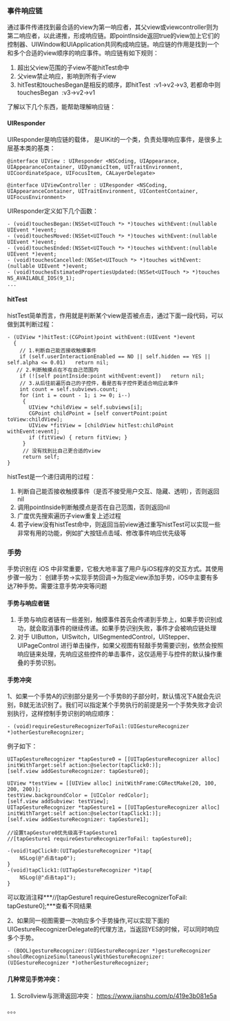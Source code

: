 ### 事件响应链

通过事件传递找到最合适的view为第一响应者，其父view或viewcontroller则为第二响应者，以此递推，形成响应链。即pointInside返回true的view加上它们的控制器、UIWindow和UIApplication共同构成响应链。响应链的作用是找到一个和多个合适的view顺序的响应事件。响应链有如下规则：

1. 超出父view范围的子view不能hitTest命中
2. 父view禁止响应，影响到所有子view
3. hitTest和touchesBegan是相反的顺序，即hitTest  :v1->v2->v3, 若都命中则touchesBegan  :v3->v2->v1

了解以下几个东西，能帮助理解响应链：

#### UIResponder
UIResponder是响应链的载体， 是UIKit的一个类，负责处理响应事件，是很多上层基本类的基类：

```
@interface UIView : UIResponder <NSCoding, UIAppearance, UIAppearanceContainer, UIDynamicItem, UITraitEnvironment, UICoordinateSpace, UIFocusItem, CALayerDelegate>
```

```
@interface UIViewController : UIResponder <NSCoding, UIAppearanceContainer, UITraitEnvironment, UIContentContainer, UIFocusEnvironment>
```

UIResponder定义如下几个函数：

```
- (void)touchesBegan:(NSSet<UITouch *> *)touches withEvent:(nullable UIEvent *)event;
- (void)touchesMoved:(NSSet<UITouch *> *)touches withEvent:(nullable UIEvent *)event;
- (void)touchesEnded:(NSSet<UITouch *> *)touches withEvent:(nullable UIEvent *)event;
- (void)touchesCancelled:(NSSet<UITouch *> *)touches withEvent:(nullable UIEvent *)event;
- (void)touchesEstimatedPropertiesUpdated:(NSSet<UITouch *> *)touches NS_AVAILABLE_IOS(9_1);
...
```

#### hitTest
histTest简单而言，作用就是判断某个view是否被点击，通过下面一段代码，可以做到其判断过程：

```
- (UIView *)hitTest:(CGPoint)point withEvent:(UIEvent *)event
  { 
    // 1.判断自己能否接收触摸事件 
    if (self.userInteractionEnabled == NO || self.hidden == YES || self.alpha <= 0.01)   return nil; 
   // 2.判断触摸点在不在自己范围内 
    if (![self pointInside:point withEvent:event])   return nil; 
    // 3.从后往前遍历自己的子控件，看是否有子控件更适合响应此事件 
    int count = self.subviews.count; 
    for (int i = count - 1; i >= 0; i--)
     {
       UIView *childView = self.subviews[i]; 
       CGPoint childPoint = [self convertPoint:point toView:childView]; 
       UIView *fitView = [childView hitTest:childPoint withEvent:event]; 
       if (fitView) { return fitView; } 
     } 
     // 没有找到比自己更合适的view 
     return self; 
}
```
histTest是一个递归调用的过程：

1. 判断自己能否接收触摸事件（是否不接受用户交互、隐藏、透明），否则返回nil
2. 调用pointInside判断触摸点是否在自己范围，否则返回nil
3. 广度优先搜索遍历子view重复上述过程
4. 若子view没有histTest命中，则返回当前view通过重写histTest可以实现一些非常有用的功能，例如扩大按钮点击域、修改事件响应优先级等

### 手势
手势识别在 iOS 中非常重要，它极大地丰富了用户与iOS程序的交互方式。其使用步骤一般为： 创建手势->实现手势回调->为指定view添加手势，iOS中主要有多达7种手势。需要注意手势冲突等问题
#### 手势与响应者链
1. 手势与响应者链有一些差别，触摸事件首先会传递到手势上，如果手势识别成功，就会取消事件的继续传递。如果手势识别失败，事件才会被响应链处理
2. 对于 UIButton，UISwitch，UISegmentedControl，UIStepper、UIPageControl 进行单击操作，如果父视图有轻敲手势需要识别，依然会按照响应链来处理，先响应这些控件的单击事件，这仅适用于与控件的默认操作重叠的手势识别。

#### 手势冲突

1、如果一个手势A的识别部分是另一个手势B的子部分时，默认情况下A就会先识别，B就无法识别了。我们可以指定某个手势执行的前提是另一个手势失败才会识别执行，这样控制手势识别的响应顺序：

```
- (void)requireGestureRecognizerToFail:(UIGestureRecognizer *)otherGestureRecognizer;
```
例子如下：

```
UITapGestureRecognizer *tapGesture0 = [[UITapGestureRecognizer alloc] initWithTarget:self action:@selector(tapClick0:)];
[self.view addGestureRecognizer: tapGesture0];

UIView *testView = [[UIView alloc] initWithFrame:CGRectMake(20, 100, 200, 200)];
testView.backgroundColor = [UIColor redColor];
[self.view addSubview: testView];
UITapGestureRecognizer *tapGesture1 = [[UITapGestureRecognizer alloc] initWithTarget:self action:@selector(tapClick1:)];
[self.view addGestureRecognizer: tapGesture1];

//设置tapGesture0优先级高于tapGesture1
//[tapGesture1 requireGestureRecognizerToFail: tapGesture0];

-(void)tapClick0:(UITapGestureRecognizer *)tap{
    NSLog(@"点击tap0");
}
-(void)tapClick1:(UITapGestureRecognizer *)tap{
    NSLog(@"点击tap1");
}
```

可以取消注释***//[tapGesture1 requireGestureRecognizerToFail: tapGesture0];***查看不同结果

2、如果同一视图需要一次响应多个手势操作,可以实现下面的UIGestureRecognizerDelegate的代理方法，当返回YES的时候，可以同时响应多个手势。

```
- (BOOL)gestureRecognizer:(UIGestureRecognizer *)gestureRecognizer shouldRecognizeSimultaneouslyWithGestureRecognizer:(UIGestureRecognizer *)otherGestureRecognizer;
```

#### 几种常见手势冲突：
1. Scrollview与测滑返回冲突：
https://www.jianshu.com/p/419e3b081e5a

。。。


















